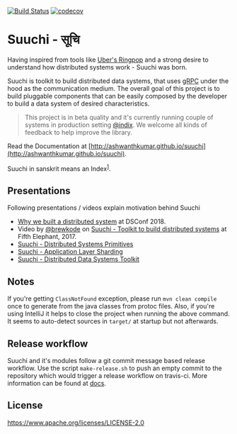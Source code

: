 [![Build Status](https://travis-ci.org/ashwanthkumar/suuchi.svg?branch=master)](https://travis-ci.org/ashwanthkumar/suuchi)
[![codecov](https://codecov.io/gh/ashwanthkumar/suuchi/branch/master/graph/badge.svg)](https://codecov.io/gh/ashwanthkumar/suuchi)

# Suuchi - सूचि

Having inspired from tools like [Uber's Ringpop](https://ringpop.readthedocs.io/) and a strong desire to understand how distributed systems work - Suuchi was born.

Suuchi is toolkit to build distributed data systems, that uses [gRPC](http://www.grpc.io/) under the hood as the communication medium. The overall goal of this project is to build pluggable components that can be easily composed by the developer to build a data system of desired characteristics.

> This project is in beta quality and it's currently running couple of systems in production setting [@indix](https://twitter.com/indix). We welcome all kinds of feedback to help improve the library.

Read the Documentation at [http://ashwanthkumar.github.io/suuchi](http://ashwanthkumar.github.io/suuchi).

Suuchi in sanskrit means an Index<sup>[1](http://spokensanskrit.de/index.php?tinput=sUci&direction=SE&script=HK&link=yes&beginning=0)</sup>.

## Presentations
Following presentations / videos explain motivation behind Suuchi

- [Why we built a distributed system](https://speakerdeck.com/ashwanthkumar/why-we-built-a-distributed-system-dsconf-2018) at DSConf 2018.
- Video by [@brewkode](https://twitter.com/brewkode) on [Suuchi - Toolkit to build distributed systems](https://www.youtube.com/watch?v=GK0-ICFvIGw) at Fifth Elephant, 2017.
- [Suuchi - Distributed Systems Primitives](https://speakerdeck.com/ashwanthkumar/suuchi-distributed-system-primitives)
- [Suuchi - Application Layer Sharding](https://speakerdeck.com/ashwanthkumar/suuchi-application-layer-sharding)
- [Suuchi - Distributed Data Systems Toolkit](https://speakerdeck.com/ashwanthkumar/suuchi-distributed-data-systems-toolkit/)

## Notes
If you're getting `ClassNotFound` exception, please run `mvn clean compile` once to generate from the java classes from protoc files. Also, if you're using IntelliJ it helps to close the project when running the above command. It seems to auto-detect sources in `target/` at startup but not afterwards. 

## Release workflow
Suuchi and it's modules follow a git commit message based release workflow. Use the script `make-release.sh` to push an empty commit to the repository which would trigger a release workflow on travis-ci. More information can be found at [docs](https://ashwanthkumar.github.io/suuchi/developer/workflow/).

## License
https://www.apache.org/licenses/LICENSE-2.0
